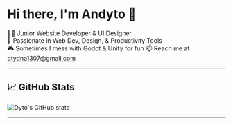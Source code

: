 # Hi there, I'm Andyto 👋

🧑‍💻 Junior Website Developer & UI Designer  
🚀 Passionate in Web Dev, Design, & Productivity Tools  
🎮 Sometimes I mess with Godot & Unity for fun
📫 Reach me at otydna1307@gmail.com

---

## 📈 GitHub Stats

![Dyto's GitHub stats](https://github-readme-stats.vercel.app/api?username=yourusername&show_icons=true&theme=radical)

---

